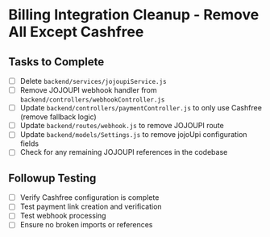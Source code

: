 # Billing Integration Cleanup - Remove All Except Cashfree

## Tasks to Complete
- [ ] Delete `backend/services/jojoupiService.js`
- [ ] Remove JOJOUPI webhook handler from `backend/controllers/webhookController.js`
- [ ] Update `backend/controllers/paymentController.js` to only use Cashfree (remove fallback logic)
- [ ] Update `backend/routes/webhook.js` to remove JOJOUPI route
- [ ] Update `backend/models/Settings.js` to remove jojoUpi configuration fields
- [ ] Check for any remaining JOJOUPI references in the codebase

## Followup Testing
- [ ] Verify Cashfree configuration is complete
- [ ] Test payment link creation and verification
- [ ] Test webhook processing
- [ ] Ensure no broken imports or references
